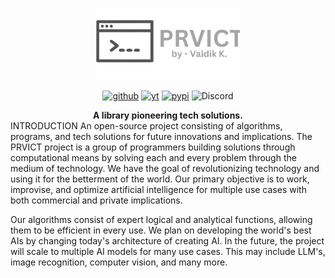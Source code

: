 <p align="center" style="margin-bottom: 0;"><img src="src\prvict\assets\icons\prvict-logo-sideways.png" width="230" alt="Prvict Logo"></p>
<div align="center" style="margin-top: 0;">

[![github](https://img.shields.io/badge/-grey?logo=github)](https://github.com/VaidikKhurana/prvict)
[![yt](https://img.shields.io/badge/-grey?logo=youtube)](https://www.youtube.com/@VaidikKhurana)
[![pypi](https://img.shields.io/badge/-grey?logo=python&logoColor=white)](https://google.com)
![Discord](https://img.shields.io/badge/-grey?logo=discord&logoColor=white)

</div>

<div align="center">
<b>A library pioneering tech solutions.</b>
</div>
INTRODUCTION
An open-source project consisting of algorithms, programs, and tech solutions for future innovations and implications. The PRVICT project is a group of programmers building solutions through computational means by solving each and every problem through the medium of technology. We have the goal of revolutionizing technology and using it for the betterment of the world. Our primary objective is to work, improvise, and optimize artificial intelligence for multiple use cases with both commercial and private implications.

Our algorithms consist of expert logical and analytical functions, allowing them to be efficient in every use. We plan on developing the world's best AIs by changing today's architecture of creating AI. In the future, the project will scale to multiple AI models for many use cases. This may include LLM's, image recognition, computer vision, and many more.

